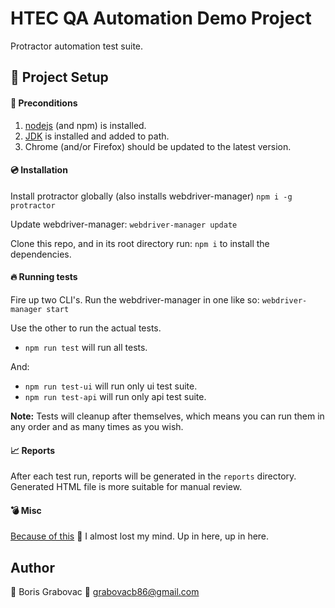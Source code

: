 # HTEC QA Automation Demo Project

Protractor automation test suite.

## :rocket: Project Setup

#### :bell: Preconditions

1. [nodejs](https://nodejs.org/en/) (and npm) is installed.
2. [JDK](https://www.java.com/en/download/manual.jsp) is installed and added to path.
3. Chrome (and/or Firefox) should be updated to the latest version.

#### :cd: Installation

Install protractor globally (also installs webdriver-manager)
`npm i -g protractor`

Update webdriver-manager:
`webdriver-manager update`

Clone this repo, and in its root directory run:
`npm i` to install the dependencies.

#### :fire: Running tests

Fire up two CLI's. Run the webdriver-manager in one like so:
`webdriver-manager start`

Use the other to run the actual tests.

- `npm run test` will run all tests.

And:

- `npm run test-ui` will run only ui test suite.
- `npm run test-api` will run only api test suite.

**Note:** Tests will cleanup after themselves, which means you can run them in any order and as many times as you wish.

#### :chart_with_upwards_trend: Reports

After each test run, reports will be generated in the `reports` directory.
Generated HTML file is more suitable for manual review.

#### :bomb: Misc

[Because of this](https://bugs.chromium.org/p/chromedriver/issues/detail?id=2702&q=&sort=-id&colspec=ID%20Status%20Pri%20Owner%20Summary) :bug: I almost lost my mind. Up in here, up in here.

## Author

:man: Boris Grabovac
:email: grabovacb86@gmail.com
